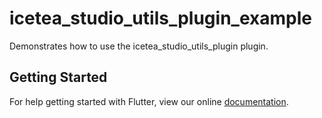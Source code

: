 # icetea_studio_utils_plugin_example

Demonstrates how to use the icetea_studio_utils_plugin plugin.

## Getting Started

For help getting started with Flutter, view our online
[documentation](https://flutter.io/).
